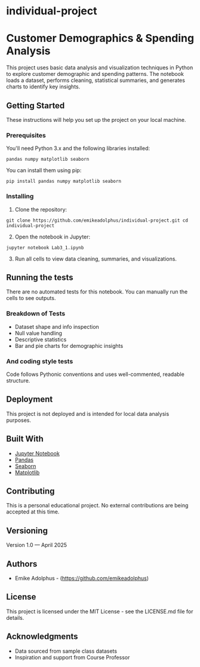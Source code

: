 # individual-project
# Customer Demographics & Spending Analysis

This project uses basic data analysis and visualization techniques in Python to explore customer demographic and spending patterns. The notebook loads a dataset, performs cleaning, statistical summaries, and generates charts to identify key insights.

## Getting Started

These instructions will help you set up the project on your local machine.

### Prerequisites

You'll need Python 3.x and the following libraries installed:
```
pandas numpy matplotlib seaborn
```

You can install them using pip:
```
pip install pandas numpy matplotlib seaborn
```

### Installing

1. Clone the repository:
```
git clone https://github.com/emikeadolphus/individual-project.git cd individual-project
```

2. Open the notebook in Jupyter:
```
jupyter notebook Lab3_1.ipynb
```

3. Run all cells to view data cleaning, summaries, and visualizations.

## Running the tests

There are no automated tests for this notebook. You can manually run the cells to see outputs.

### Breakdown of Tests

- Dataset shape and info inspection
- Null value handling
- Descriptive statistics
- Bar and pie charts for demographic insights

### And coding style tests

Code follows Pythonic conventions and uses well-commented, readable structure.

## Deployment

This project is not deployed and is intended for local data analysis purposes.

## Built With

* [Jupyter Notebook](https://jupyter.org/)
* [Pandas](https://pandas.pydata.org/)
* [Seaborn](https://seaborn.pydata.org/)
* [Matplotlib](https://matplotlib.org/)

## Contributing

This is a personal educational project. No external contributions are being accepted at this time.

## Versioning

Version 1.0 — April 2025

## Authors

* Emike Adolphus - (https://github.com/emikeadolphus)

## License

This project is licensed under the MIT License - see the LICENSE.md file for details.

## Acknowledgments

* Data sourced from sample class datasets
* Inspiration and support from Course Professor
